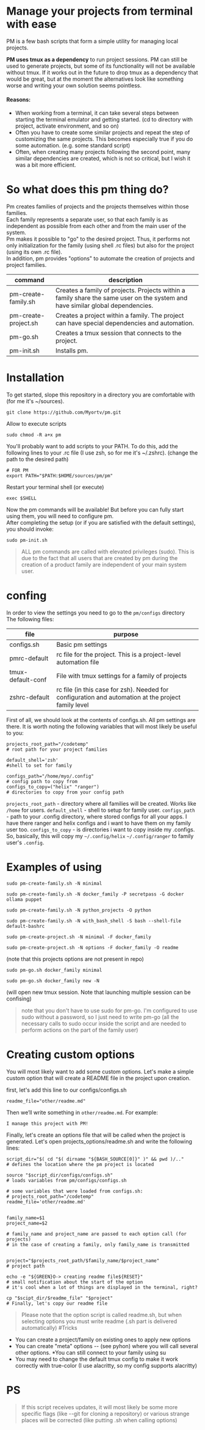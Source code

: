 # Manage your projects from terminal with ease
PM is a few bash scripts that form a simple utility for managing local projects.

**PM uses tmux as a dependency** to run project sessions. PM can still be used to generate projects, but some of its functionality will not be available without tmux. If it works out in the future to drop tmux as a dependency that would be great, but at the moment the alternatives look like something worse and writing your own solution seems pointless.


#### Reasons:
* When working from a terminal, it can take several steps between starting the terminal emulator and getting started. (cd to directory with project, activate environment, and so on)
* Often you have to create some similar projects and repeat the step of customizing the same projects. This becomes especially true if you do some automation. (e.g. some standard script)
* Often, when creating many projects following the second point, many similar dependencies are created, which is not so critical, but I wish it was a bit more efficient.

# So what does this pm thing do?
Pm creates families of projects and the projects themselves within those families. <br>
Each family represents a separate user, so that each family is as independent as possible from each other and from the main user of the system. <br>
Pm makes it possible to "go" to the desired project. Thus, it performs not only initialization for the family (using shell .rc files) but also for the project (using its own .rc file). <br>
In addition, pm provides "options" to automate the creation of projects and project families. <br>

| command | description |
| ------- | ----------- |
| pm-create-family.sh | Creates a family of projects. Projects within a family share the same user on the system and have similar global dependencies. |
| pm-create-project.sh | Creates a project within a family. The project can have special dependencies and automation. |
| pm-go.sh | Creates a tmux session that connects to the project. |
| pm-init.sh | Installs pm. |


# Installation


To get started, slope this repository in a directory you are comfortable with (for me it's ~/sources).

```
git clone https://github.com/Myortv/pm.git
```

Allow to execute scripts

```
sudo chmod -R a+x pm
```

You'll probably want to add scripts to your PATH. To do this, add the following lines to your .rc file (I use zsh, so for me it's ~/.zshrc).
(change the path to the desired path)


```
# FOR PM	
export PATH="$PATH:$HOME/sources/pm/pm"
```

Restart your terminal shell (or execute)

```
exec $SHELL
```

Now the pm commands will be available! But before you can fully start using them, you will need to configure pm. <br>
After completing the setup (or if you are satisfied with the default settings), you should invoke:

```
sudo pm-init.sh
```

> ALL pm commands are called with elevated privileges (sudo). This is due to the fact that all users that are created by pm during the creation of a product family are independent of your main system user.

# confing

In order to view the settings you need to go to the `pm/configs` directory <br>
The following files:

| file | purpose |
|---|---|
| configs.sh | Basic pm settings |
| pmrc-default | rc file for the project. This is a project-level automation file |
| tmux-default-conf | File with tmux settings for a family of projects |
| zshrc-default | rc file (in this case for zsh). Needed for configuration and automation at the project family level |

First of all, we should look at the contents of configs.sh. All pm settings are there.
It is worth noting the following variables that will most likely be useful to you:
```
projects_root_path="/codetemp"
# root path for your project families

default_shell='zsh'
#shell to set for family
 
configs_path="/home/myo/.config"
# config path to copy from
configs_to_copy=("helix" "ranger")
# directories to copy from your config path

```
`projects_root_path` - directory where all families will be created. Works like `/home` for users.
`default_shell` - shell to setup for family user.
`configs_path` - path to your .config directory, where stored configs for all your apps. I have there ranger and helix configs and i want to have them on my family user too.
`configs_to_copy` - is directories i want to copy inside my .configs.
So, basically, this will copy my `~/.config/helix` `~/.config/ranger` to family user's `.config`.

# Examples of using

```
sudo pm-create-family.sh -N minimal
```
```
sudo pm-create-family.sh -N docker_family -P secretpass -G docker ollama puppet
```
```
sudo pm-create-family.sh -N python_projects -O python
```
```
sudo pm-create-family.sh -N with_bash_shell -S bash --shell-file default-bashrc
```

```
sudo pm-create-project.sh -N minimal -F docker_family
```
```
sudo pm-create-project.sh -N options -F docker_family -O readme
```
(note that this projects options are not present in repo)

```
sudo pm-go.sh docker_family minimal
```
```
sudo pm-go.sh docker_family new -N
```
(will open new tmux session. Note that launching multiple session can be confising)
>note that you don't have to use sudo for pm-go. I'm configured to use sudo without a password, so I just need to write pm-go (all the necessary calls to sudo occur inside the script and are needed to perform actions on the part of the family user)

# Creating custom options

You will most likely want to add some custom options. Let's make a simple custom option that will create a README file in the project upon creation.


first, let's add this line to our configs/configs.sh
```
readme_file="other/readme.md"
```
Then we’ll write something in `other/readme.md`. For example:
```
I manage this project with PM!
```

Finally, let's create an options file that will be called when the project is generated. Let's open projects_options/readme.sh and write the following lines:

```
script_dir="$( cd "$( dirname "${BASH_SOURCE[0]}" )" && pwd )/.."
# defines the location where the pm project is located

source "$script_dir/configs/configs.sh"
# loads variables from pm/configs/configs.sh

# some variables that were loaded from configs.sh:
# projects_root_path="/codetemp"
readme_file='other/readme.md'


family_name=$1
project_name=$2

# family_name and project_name are passed to each option call (for projects)
# in the case of creating a family, only family_name is transmitted


project="$projects_root_path/$family_name/$project_name"
# project path

echo -e "${GREEN}O-> creating readme file${RESET}"
# small notification about the start of the option
# it's cool when a lot of things are displayed in the terminal, right?

cp "$scipt_dir/$readme_file" "$project"
# Finally, let's copy our readme file
```
> Please note that the option script is called readme.sh, but when selecting options you must write readme (.sh part is delivered automatically)
#Tricks


* You can create a project/family on existing ones to apply new options
* You can create "meta" options -- (see pyhon) where you will call several other options.
*You can still connect to your family using su
* You may need to change the default tmux config to make it work correctly with true-color (I use alacritty, so my config supports alacritty)


# PS
> If this script receives updates, it will most likely be some more specific flags (like --git for cloning a repository) or various strange places will be corrected (like putting .sh when calling options)

